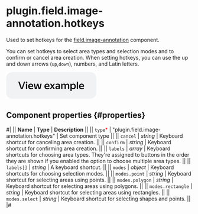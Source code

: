# plugin.field.image-annotation.hotkeys

Used to set hotkeys for the [field.image-annotation](field.image-annotation.md) component.

You can set hotkeys to select area types and selection modes and to confirm or cancel area creation. When setting hotkeys, you can use the up and down arrows (`up`,`down`), numbers, and Latin letters.

[![image](../_images/buttons/view-example.svg)](https://clck.ru/asSTF)

## Component properties {#properties}

#|
|| **Name** | **Type** | **Description** ||
|| `type`<span style="color: red">\*</span> | "plugin.field.image-annotation.hotkeys" | Set component type ||
|| `cancel` | _string_ | Keyboard shortcut for canceling area creation. ||
|| `confirm` | _string_ | Keyboard shortcut for confirming area creation. ||
|| `labels` | _array_ | Keyboard shortcuts for choosing area types. They're assigned to buttons in the order they are shown if you enabled the option to choose multiple area types. ||
|| `labels[]` | _string_ | A keyboard shortcut. ||
|| `modes` | _object_ | Keyboard shortcuts for choosing selection modes. ||
|| `modes.point` | _string_ | Keyboard shortcut for selecting areas using points. ||
|| `modes.polygon` | _string_ | Keyboard shortcut for selecting areas using polygons. ||
|| `modes.rectangle` | _string_ | Keyboard shortcut for selecting areas using rectangles. ||
|| `modes.select` | _string_ | Keyboard shortcut for selecting shapes and points. ||
|#
